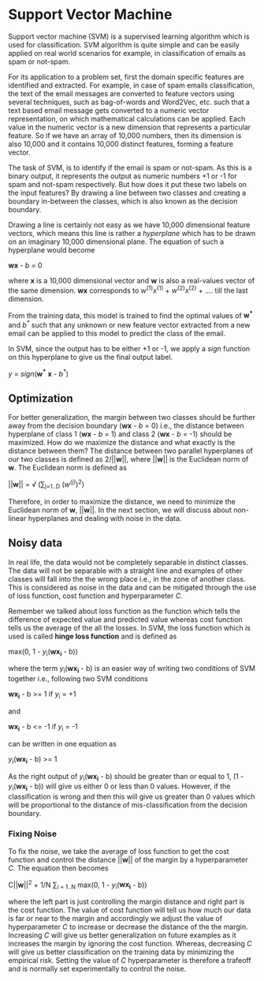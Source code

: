 # Support Vector Machine

Support vector machine (SVM) is a supervised learning algorithm which is used for classification. SVM algorithm is quite simple and can be easily applied on real world scenarios for example, in classification of emails as spam or not-spam.

For its application to a problem set, first the domain specific features are identified and extracted. For example, in case of spam emails classification, the text of the email messages are converted to feature vectors using several techniques, such as bag-of-words and Word2Vec, etc. such that a text based email message gets converted to a numeric vector representation, on which mathematical calculations can be applied. Each value in the numeric vector is a new dimension that represents a particular feature. So if we have an array of 10,000 numbers, then its dimension is also 10,000 and it contains 10,000 distinct features, forming a feature vector.

The task of SVM, is to identify if the email is spam or not-spam. As this is a binary output, it represents the output as numeric numbers +1 or -1 for spam and not-spam respectively. But how does it put these two labels on the input features? By drawing a line between two classes and creating a boundary in-between the classes, which is also known as the decision boundary.

Drawing a line is certainly not easy as we have 10,000 dimensional feature vectors, which means this line is rather a *hyperplane* which has to be drawn on an imaginary 10,000 dimensional plane. The equation of such a hyperplane would become

**wx** - *b* = 0

where **x** is a 10,000 dimensional vector and **w** is also a real-values vector of the same dimension. **wx** corresponds to *w*<sup>(1)</sup>*x*<sup>(1)</sup> + *w*<sup>(2)</sup>*x*<sup>(2)</sup> + .... till the last dimension.

From the training data, this model is trained to find the optimal values of **w<sup>\*<sup>** and *b<sup>\*<sup>* such that any unknown or new feature vector extracted from a new email can be applied to this model to predict the class of the email.

In SVM, since the output has to be either +1 or -1, we apply a *sign* function on this hyperplane to give us the final output label.

*y* = *sign*(**w<sup>\*<sup>** **x** - *b<sup>\*<sup>*)

## Optimization

For better generalization, the margin between two classes should be further away from the decision boundary (**wx** - *b* = 0) i.e., the distance between hyperplane of class 1 (**wx** - *b* = 1) and class 2 (**wx** - *b* = -1) should be maximized. How do we maximize the distance and what exactly is the distance between them? The distance between two parallel hyperplanes of our two classes is defined as 2/||**w**||, where ||**w**|| is the Euclidean norm of **w**. The Euclidean norm is defined as 

||**w**|| = √ (∑<sub>j=1..D</sub> (*w<sup>(j)</sup>*)<sup>2</sup>)

Therefore, in order to maximize the distance, we need to minimize the Euclidean norm of **w**, ||**w**||. In the next section, we will discuss about non-linear hyperplanes and dealing with noise in the data.

## Noisy data

In real life, the data would not be completely separable in distinct classes. The data will not be separable with a straight line and examples of other classes will fall into the the wrong place i.e., in the zone of another class. This is considered as noise in the data and can be mitigated through the use of loss function, cost function and hyperparameter *C*. 

Remember we talked about loss function as the function which tells the difference of expected value and predicted value whereas cost function tells us the average of the all the losses. In SVM, the loss function which is used is called **hinge loss function** and is defined as

max(0, 1 - *y*<sub>i</sub>(**wx<sub>i</sub>** - b))

where the term *y*<sub>i</sub>(**wx<sub>i</sub>** - b) is an easier way of writing two conditions of SVM together i.e., following two SVM conditions  

**wx<sub>i</sub>** - b >= 1 if *y*<sub>i</sub> = +1

and 

**wx<sub>i</sub>** - b <= -1 if *y*<sub>i</sub> = -1

can be written in one equation as

*y*<sub>i</sub>(**wx<sub>i</sub>** - b) >= 1

As the right output of *y*<sub>i</sub>(**wx<sub>i</sub>** - b) should be greater than or equal to 1, (1 - *y*<sub>i</sub>(**wx<sub>i</sub>** - b)) will give us either 0 or less than 0 values. However, if the classification is wrong and then this will give us greater than 0 values which will be proportional to the distance of mis-classification from the decision boundary.

### Fixing Noise 

To fix the noise, we take the average of loss function to get the cost function and control the distance ||**w**|| of the margin by a hyperparameter *C*. The equation then becomes

C||**w**||<sup>2</sup> + 1/N ∑<sub>i = 1..N</sub> max(0, 1 - *y*<sub>i</sub>(**wx<sub>i</sub>** - b))

where the left part is just controlling the margin distance and right part is the cost function. The value of cost function will tell us how much our data is far or near to the margin and accordingly we adjust the value of hyperparameter *C* to increase or decrease the distance of the the margin. Increasing *C* will give us better generalization on future examples as it increases the margin by ignoring the cost function. Whereas, decreasing *C* will give us better classification on the training data by minimizing the empirical risk. Setting the value of *C* hyperparameter is therefore a trafeoff and is normally set experimentally to control the noise.